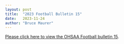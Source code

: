 ```yaml
---
layout: post
title:  "2023 Football Bulletin 15"
date:   2023-11-24
author: "Bruce Maurer"
---
```


[Please click here to view the OHSAA Football bulletin
15](https://storage.googleapis.com/ohsaa-websites/bulletins/2023/2023%20Bulletin%20Week%2015.pdf).
